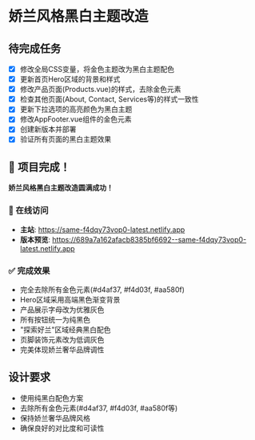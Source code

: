 # 娇兰风格黑白主题改造

## 待完成任务
- [x] 修改全局CSS变量，将金色主题改为黑白主题配色
- [x] 更新首页Hero区域的背景和样式
- [x] 修改产品页面(Products.vue)的样式，去除金色元素
- [x] 检查其他页面(About, Contact, Services等)的样式一致性
- [x] 更新下拉选项的高亮颜色为黑白主题
- [x] 修改AppFooter.vue组件的金色元素
- [x] 创建新版本并部署
- [x] 验证所有页面的黑白主题效果

## 🎉 项目完成！

**娇兰风格黑白主题改造圆满成功！**

### 📱 在线访问
- **主站**: https://same-f4dqy73vop0-latest.netlify.app
- **版本预览**: https://689a7a162afacb8385bf6692--same-f4dqy73vop0-latest.netlify.app

### ✅ 完成效果
- 完全去除所有金色元素(#d4af37, #f4d03f, #aa580f)
- Hero区域采用高端黑色渐变背景
- 产品展示字母改为优雅灰色
- 所有按钮统一为纯黑色
- "探索好兰"区域经典黑白配色
- 页脚装饰元素改为低调灰色
- 完美体现娇兰奢华品牌调性

## 设计要求
- 使用纯黑白配色方案
- 去除所有金色元素(#d4af37, #f4d03f, #aa580f等)
- 保持娇兰奢华品牌风格
- 确保良好的对比度和可读性
